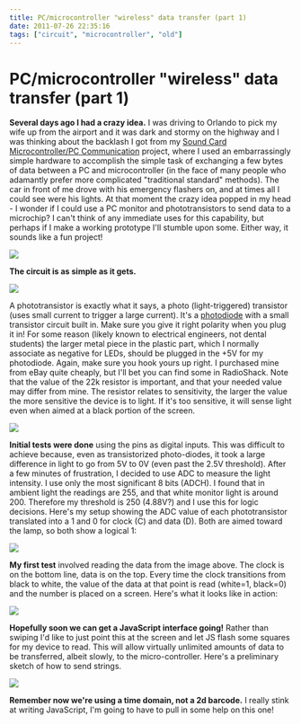 ```yaml
---
title: PC/microcontroller "wireless" data transfer (part 1)
date: 2011-07-26 22:35:16
tags: ["circuit", "microcontroller", "old"]
---
```


# PC/microcontroller "wireless" data transfer (part 1)

__Several days ago I had a crazy idea.__ I was driving to Orlando to pick my wife up from the airport and it was dark and stormy on the highway and I was thinking about the backlash I got from my [Sound Card Microcontroller/PC Communication](http://www.swharden.com/blog/2011-07-09-sound-card-microcontrollerpc-communication/) project, where I used an embarrassingly simple hardware to accomplish the simple task of exchanging a few bytes of data between a PC and microcontroller (in the face of many people who adamantly prefer more complicated "traditional standard" methods). The car in front of me drove with his emergency flashers on, and at times all I could see were his lights. At that moment the crazy idea popped in my head - I wonder if I could use a PC monitor and phototransistors to send data to a microchip? I can't think of any immediate uses for this capability, but perhaps if I make a working prototype I'll stumble upon some. Either way, it sounds like a fun project!

<div class="text-center img-border">

[![](https://swharden.com/static/2011/07/26/DSCN1652_thumb.jpg)](https://swharden.com/static/2011/07/26/DSCN1652.jpg)

</div>

__The circuit is as simple as it gets.__ 

<div class="text-center">

[![](https://swharden.com/static/2011/07/26/PHOTOTRANSISTOR-MICROCONTROLLER-CIRCUIT_thumb.jpg)](https://swharden.com/static/2011/07/26/PHOTOTRANSISTOR-MICROCONTROLLER-CIRCUIT.png)

</div>

A phototransistor is exactly what it says, a photo (light-triggered) transistor (uses small current to trigger a large current). It's a [photodiode](http://en.wikipedia.org/wiki/Photodiode) with a small transistor circuit built in. Make sure you give it right polarity when you plug it in! For some reason (likely known to electrical engineers, not dental students) the larger metal piece in the plastic part, which I normally associate as negative for LEDs, should be plugged in the +5V for my photodiode. Again, make sure you hook yours up right. I purchased mine from eBay quite cheaply, but I'll bet you can find some in RadioShack.  Note that the value of the 22k resistor is important, and that your needed value may differ from mine. The resistor relates to sensitivity, the larger the value the more sensitive the device is to light. If it's too sensitive, it will sense light even when aimed at a black portion of the screen.


<div class="text-center">

[![](https://swharden.com/static/2011/07/26/hardcode_thumb.jpg)](https://swharden.com/static/2011/07/26/hardcode.jpg)

</div>

__Initial tests were done__ using the pins as digital inputs. This was difficult to achieve because, even as transistorized photo-diodes, it took a large difference in light to go from 5V to 0V (even past the 2.5V threshold). After a few minutes of frustration, I decided to use ADC to measure the light intensity. I use only the most significant 8 bits (ADCH). I found that in ambient light the readings are 255, and that white monitor light is around 200. Therefore my threshold is 250 (4.88V?) and I use this for logic decisions. Here's my setup showing the ADC value of each phototransistor translated into a 1 and 0 for clock (C) and data (D). Both are aimed toward the lamp, so both show a logical 1:

<div class="text-center img-border">

[![](https://swharden.com/static/2011/07/26/DSCN1651_thumb.jpg)](https://swharden.com/static/2011/07/26/DSCN1651.jpg)

</div>

__My first test__ involved reading the data from the image above. The clock is on the bottom line, data is on the top. Every time the clock transitions from black to white, the value of the data at that point is read (white=1, black=0) and the number is placed on a screen.  Here's what it looks like in action:

![](https://www.youtube.com/embed/lvVjsMMCx0U)

__Hopefully soon we can get a JavaScript interface going!__ Rather than swiping I'd like to just point this at the screen and let JS flash some squares for my device to read. This will allow virtually unlimited amounts of data to be transferred, albeit slowly, to the micro-controller. Here's a preliminary sketch of how to send strings.


<div class="text-center">

[![](https://swharden.com/static/2011/07/26/string_thumb.jpg)](https://swharden.com/static/2011/07/26/string.png)

</div>

__Remember now we're using a time domain, not a 2d barcode.__ I really stink at writing JavaScript, I'm going to have to pull in some help on this one!